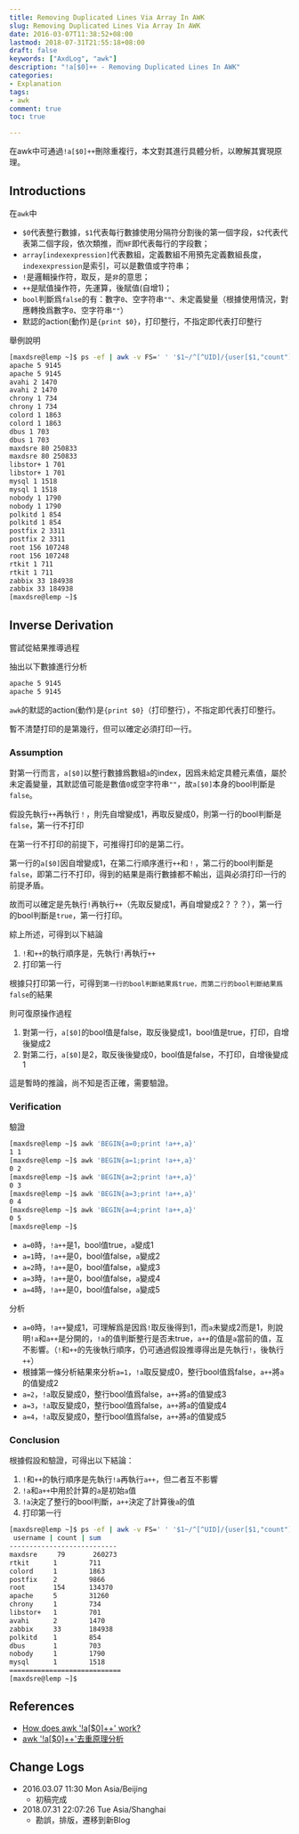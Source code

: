 ```yaml
---
title: Removing Duplicated Lines Via Array In AWK
slug: Removing Duplicated Lines Via Array In AWK
date: 2016-03-07T11:38:52+08:00
lastmod: 2018-07-31T21:55:18+08:00
draft: false
keywords: ["AxdLog", "awk"]
description: "!a[$0]++ - Removing Duplicated Lines In AWK"
categories:
- Explanation
tags:
- awk
comment: true
toc: true

---
```


在awk中可通過`!a[$0]++`刪除重複行，本文對其進行具體分析，以瞭解其實現原理。

<!--more-->

## Introductions
在`awk`中

* `$0`代表整行數據，`$1`代表每行數據使用分隔符分割後的第一個字段，`$2`代表代表第二個字段，依次類推，而`NF`即代表每行的字段數；
* `array[index­expression]`代表數組，定義數組不用預先定義數組長度，`index­expression`是索引，可以是數值或字符串；
* `!`是邏輯操作符，取反，是`非`的意思；
* `++`是賦值操作符，先運算，後賦值(自增1)；
* `bool`判斷爲`false`的有：數字`0`、空字符串`""`、未定義變量（根據使用情況，對應轉換爲數字`0`、空字符串`""`）
* 默認的action(動作)是`{print $0}`，打印整行，不指定即代表打印整行

舉例說明

```bash
[maxdsre@lemp ~]$ ps -ef | awk -v FS=' ' '$1~/^[^UID]/{user[$1,"count"]+=1;user[$1,"sum"]+=$2}END{for(i in user){split(i,j,SUBSEP);print j[1],user[j[1],"count"],user[j[1],"sum"]}}' | sort
apache 5 9145
apache 5 9145
avahi 2 1470
avahi 2 1470
chrony 1 734
chrony 1 734
colord 1 1863
colord 1 1863
dbus 1 703
dbus 1 703
maxdsre 80 250833
maxdsre 80 250833
libstor+ 1 701
libstor+ 1 701
mysql 1 1518
mysql 1 1518
nobody 1 1790
nobody 1 1790
polkitd 1 854
polkitd 1 854
postfix 2 3311
postfix 2 3311
root 156 107248
root 156 107248
rtkit 1 711
rtkit 1 711
zabbix 33 184938
zabbix 33 184938
[maxdsre@lemp ~]$
```

## Inverse Derivation
嘗試從結果推導過程

抽出以下數據進行分析

```bash
apache 5 9145
apache 5 9145
```

`awk`的默認的action(動作)是`{print $0}`（打印整行），不指定即代表打印整行。

暫不清楚打印的是第幾行，但可以確定必須打印一行。

### Assumption
對第一行而言，`a[$0]`以整行數據爲數組`a`的index，因爲未給定具體元素值，屬於未定義變量，其默認值可能是數值`0`或空字符串`""`，故`a[$0]`本身的bool判斷是`false`。

假設先執行`++`再執行`！`，則先自增變成1，再取反變成0，則第一行的bool判斷是`false`，第一行不打印

在第一行不打印的前提下，可推得打印的是第二行。

第一行的`a[$0]`因自增變成1，在第二行順序進行`++`和`！`，第二行的bool判斷是`false`，即第二行不打印，得到的結果是兩行數據都不輸出，這與必須打印一行的前提矛盾。

故而可以確定是先執行`!`再執行`++`（先取反變成1，再自增變成2？？？），第一行的bool判斷是`true`，第一行打印。

綜上所述，可得到以下結論

1. `!`和`++`的執行順序是，先執行`!`再執行`++`
2. 打印第一行


根據只打印第一行，可得到`第一行的bool判斷結果爲true，而第二行的bool判斷結果爲false`的結果

則可復原操作過程

1. 對第一行，`a[$0]`的bool值是false，取反後變成1，bool值是true，打印，自增後變成2
2. 對第二行，`a[$0]`是2，取反後後變成0，bool值是false，不打印，自增後變成1

這是暫時的推論，尚不知是否正確，需要驗證。

### Verification
驗證

```bash
[maxdsre@lemp ~]$ awk 'BEGIN{a=0;print !a++,a}'
1 1
[maxdsre@lemp ~]$ awk 'BEGIN{a=1;print !a++,a}'
0 2
[maxdsre@lemp ~]$ awk 'BEGIN{a=2;print !a++,a}'
0 3
[maxdsre@lemp ~]$ awk 'BEGIN{a=3;print !a++,a}'
0 4
[maxdsre@lemp ~]$ awk 'BEGIN{a=4;print !a++,a}'
0 5
[maxdsre@lemp ~]$
```

* `a=0`時，`!a++`是1，bool值true，`a`變成1
* `a=1`時，`!a++`是0，bool值false，`a`變成2
* `a=2`時，`!a++`是0，bool值false，`a`變成3
* `a=3`時，`!a++`是0，bool值false，`a`變成4
* `a=4`時，`!a++`是0，bool值false，`a`變成5

分析

* `a=0`時，`!a++`變成1，可理解爲是因爲`!`取反後得到1，而`a`未變成2而是1，則說明`!a`和`a++`是分開的，`!a`的值判斷整行是否未true，`a++`的值是`a`當前的值，互不影響。（`!`和`++`的先後執行順序，仍可通過假設推導得出是先執行`!`，後執行`++`）
* 根據第一條分析結果來分析`a=1`，`!a`取反變成0，整行bool值爲false，`a++`將`a`的值變成2
* `a=2`，`!a`取反變成0，整行bool值爲false，`a++`將`a`的值變成3
* `a=3`，`!a`取反變成0，整行bool值爲false，`a++`將`a`的值變成4
* `a=4`，`!a`取反變成0，整行bool值爲false，`a++`將`a`的值變成5


### Conclusion
根據假設和驗證，可得出以下結論：

1. `!`和`++`的執行順序是先執行`!a`再執行`a++`，但二者互不影響
2. `!a`和`a++`中用於計算的`a`是初始`a`值
3. `!a`決定了整行的bool判斷，`a++`決定了計算後`a`的值
4. 打印第一行


```bash
[maxdsre@lemp ~]$ ps -ef | awk -v FS=' ' '$1~/^[^UID]/{user[$1,"count"]+=1;user[$1,"sum"]+=$2}BEGIN{print " username | count | sum\n---------------------------"}END{for(i in user){split(i,j,SUBSEP);printf "%-10s %-8d %-8d\n",j[1],user[j[1],"count"],user[j[1],"sum"]}}END{print "============================"}' | awk '!a[$0]++'
 username | count | sum
---------------------------
maxdsre     79       260273  
rtkit      1        711     
colord     1        1863    
postfix    2        9866    
root       154      134370  
apache     5        31260   
chrony     1        734     
libstor+   1        701     
avahi      2        1470    
zabbix     33       184938  
polkitd    1        854     
dbus       1        703     
nobody     1        1790    
mysql      1        1518    
============================
[maxdsre@lemp ~]$
```

## References
* [How does awk '!a[$0]++' work?](http://unix.stackexchange.com/questions/159695/how-does-awk-a0-work)
* [awk '!a[$0]++'去重原理分析](http://sapser.github.io/shell/2014/08/07/awk-remove-duplicate-analyze)


## Change Logs
* 2016.03.07 11:30 Mon Asia/Beijing
    * 初稿完成
* 2018.07.31 22:07:26 Tue Asia/Shanghai
    * 勘誤，排版，遷移到新Blog


[gawk]:https://www.gnu.org/software/gawk/

<!-- End -->
